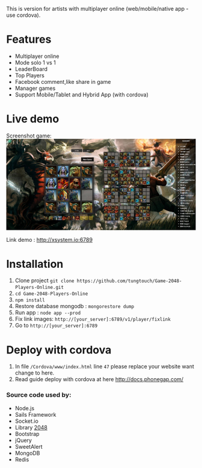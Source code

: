 This is version for artists with multiplayer online (web/mobile/native app - use cordova).

# Features
- Multiplayer online
- Mode solo 1 vs 1
- LeaderBoard
- Top Players
- Facebook comment,like share in game
- Manager games
- Support Mobile/Tablet and Hybrid App (with cordova)

# Live demo

Screenshot game:
![alt tag](./screenshot.jpg)

Link demo : http://xsystem.io:6789

# Installation

1. Clone project `git clone https://github.com/tungtouch/Game-2048-Players-Online.git`
2. `cd Game-2048-Players-Online`
3. `npm install`
4. Restore database mongodb : `mongorestore dump`
5. Run app : `node app --prod`
6. Fix link images: `http://[your_server]:6789/v1/player/fixlink`
7. Go to `http://[your_server]:6789`

# Deploy with cordova

1. In file `/Cordova/www/index.html` line `47` please replace your website want change to here.
2. Read guide deploy with cordova at here http://docs.phonegap.com/


### Source code used by:
- Node.js
- Sails Framework
- Socket.io
- Library [2048](https://github.com/gabrielecirulli/2048)
- Bootstrap
- jQuery
- SweetAlert
- MongoDB
- Redis

